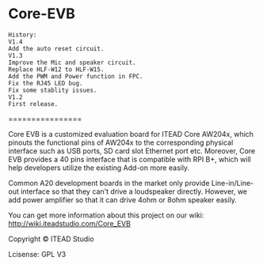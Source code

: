 Core-EVB
================

    History:
    V1.4
    Add the auto reset circuit.
    V1.3
    Improve the Mic and speaker circuit.
    Replace HLF-W12 to HLF-W15.
    Add the PWM and Power function in FPC.
    Fix the RJ45 LED bug.
    Fix some stablity issues.
    V1.2
    First release.

================

Core EVB is a customized evaluation board for ITEAD Core AW204x, which pinouts the functional pins of AW204x to the corresponding physical interface such as USB ports, SD card slot Ethernet port etc. Moreover, Core EVB provides a 40 pins interface that is compatible with RPI B+, which will help developers utilize the existing Add-on more easily.

Common A20 development boards in the market only provide Line-in/Line-out interface so that they can't drive a loudspeaker directly. However, we add power amplifier so that it can drive 4ohm or 8ohm speaker easily.

You can get more information about this project on our wiki:
http://wiki.iteadstudio.com/Core_EVB

Copyright © ITEAD Studio

Lcisense: GPL V3
